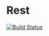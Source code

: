 # Rest

[![Build Status](https://travis-ci.com/sa-y-an/Rest.svg?branch=main)](https://travis-ci.com/sa-y-an/Rest)
